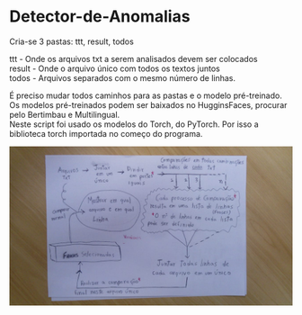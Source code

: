 # Detector-de-Anomalias

Cria-se 3 pastas: ttt, result, todos   

ttt    - Onde os arquivos txt a serem analisados devem ser colocados  
result - Onde o arquivo único com todos os textos juntos  
todos  - Arquivos separados com o mesmo número de linhas.  

É preciso mudar todos caminhos para as pastas e o modelo pré-treinado.  
Os modelos pré-treinados podem ser baixados no HugginsFaces, procurar pelo Bertimbau e Multilingual.  
Neste script foi usado os modelos do Torch, do PyTorch. Por isso a biblioteca torch importada no começo do programa.  

![alt text](https://github.com/kennynakamura/Detector-de-Anomalias/blob/main/Fluxograma.jpg?raw=true)
